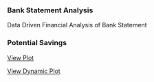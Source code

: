 ### Bank Statement Analysis
Data Driven Financial Analysis of Bank Statement
### Potential Savings
[View Plot](https://github.com/aeryllvon/bank-statement/dynamic_barplot.html)

[View Dynamic Plot]([https://aeryllvon.github.io/portfolio-website/dynamic_barplot.html])


